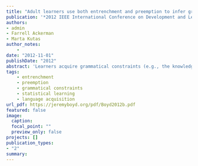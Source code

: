 ```yaml
---
title: "Adult learners use both entrenchment and preemption to infer grammatical constraints"
publication: '*2012 IEEE International Conference on Development and Learning and Epigenetic Robots*'
authors:
- admin
- Farrell Ackerman
- Marta Kutas
author_notes:
    -
date: "2012-11-01"
publishDate: "2012"
abstract: 'Learners acquire grammatical constraints (e.g., the knowledge that *giggle*’s use in *The joke giggled me* is ungrammatical) in part through statistical learning. The *entrenchment* and *preemption* hypotheses claim that correlated statistics are relevant. This makes it difficult to find unambiguous evidence in favor of one or the other. The present work circumvents this issue by orthogonalizing effects of entrenchment and preemption in a learning task with a novel verb. We find evidence that both entrenchment and preemption have significant independent effects in adult learners.'
tags:
    - entrenchment
    - preemption
    - grammatical constraints
    - statistical learning
    - language acquisition
url_pdf: https://jeremyboyd.org/pdf/Boyd2012b.pdf
featured: false
image:
  caption:
  focal_point: ""
  preview_only: false
projects: []
publication_types:
- "2"
summary: 
---
```

